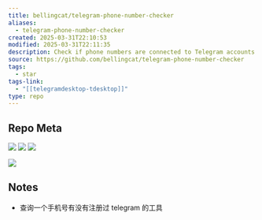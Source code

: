 ```yaml
---
title: bellingcat/telegram-phone-number-checker
aliases:
  - telegram-phone-number-checker
created: 2025-03-31T22:10:53
modified: 2025-03-31T22:11:35
description: Check if phone numbers are connected to Telegram accounts.
source: https://github.com/bellingcat/telegram-phone-number-checker
tags:
  - star
tags-link:
  - "[[telegramdesktop-tdesktop]]"
type: repo
---
```


## Repo Meta

![](https://img.shields.io/github/stars/bellingcat/telegram-phone-number-checker?style=for-the-badge&label=stars) ![](https://img.shields.io/github/repo-size/bellingcat/telegram-phone-number-checker?style=for-the-badge&label=size) ![](https://img.shields.io/github/created-at/bellingcat/telegram-phone-number-checker?style=for-the-badge&label=since)

[![](https://github-readme-stats.vercel.app/api/pin/?username=bellingcat&repo=telegram-phone-number-checker&bg_color=00000000)](https://github.com/bellingcat/telegram-phone-number-checker)

## Notes

- 查询一个手机号有没有注册过 telegram 的工具
